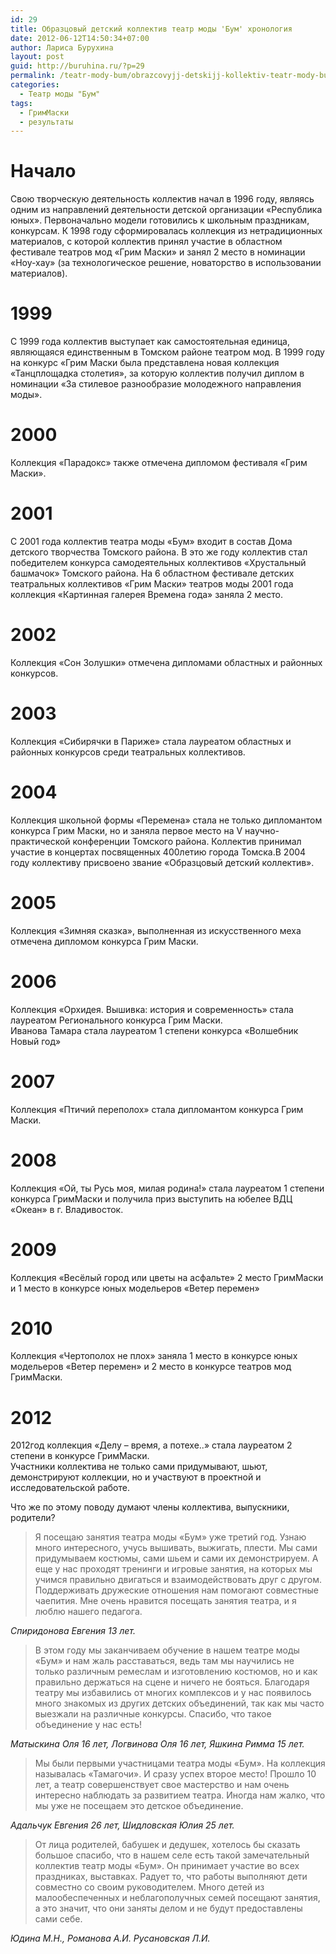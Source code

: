 ```yaml
---
id: 29
title: Образцовый детский коллектив театр моды 'Бум' хронология
date: 2012-06-12T14:50:34+07:00
author: Лариса Бурухина
layout: post
guid: http://buruhina.ru/?p=29
permalink: /teatr-mody-bum/obrazcovyjj-detskijj-kollektiv-teatr-mody-bum-khronologiya
categories:
  - Театр моды "Бум"
tags:
  - ГримМаски
  - результаты
---
```

# Начало

Свою творческую деятельность коллектив начал в 1996 году, являясь одним из направлений деятельности детской организации «Республика юных». Первоначально модели готовились к школьным праздникам, конкурсам. К 1998 году сформировалась коллекция из нетрадиционных материалов, с которой коллектив принял участие в областном фестивале театров мод «Грим Маски» и занял 2 место в номинации «Ноу-хау» (за технологическое решение, новаторство в использовании материалов).  
<!--more-->

# 1999

С 1999 года коллектив выступает как самостоятельная единица, являющаяся единственным в Томском районе театром мод. В 1999 году на конкурс «Грим Маски была представлена новая коллекция «Танцплощадка столетия», за которую коллектив получил диплом в номинации «За стилевое разнообразие молодежного направления моды».

# 2000

Коллекция «Парадокс» также отмечена дипломом фестиваля «Грим Маски».

# 2001

С 2001 года коллектив театра моды «Бум» входит в состав Дома детского творчества Томского района. В это же году коллектив стал победителем конкурса самодеятельных коллективов «Хрустальный башмачок» Томского района. На 6 областном фестивале детских театральных коллективов «Грим Маски» театров моды 2001 года коллекция «Картинная галерея Времена года» заняла 2 место.

# 2002

Коллекция «Сон Золушки» отмечена дипломами областных и районных конкурсов.

# 2003

Коллекция «Сибирячки в Париже» стала лауреатом областных и районных конкурсов среди театральных коллективов.

# 2004

Коллекция школьной формы «Перемена» стала не только дипломантом конкурса Грим Маски, но и заняла первое место на V научно-практической конференции Томского района. Коллектив принимал участие в концертах посвященных 400летию города Томска.В 2004 году коллективу присвоено звание «Образцовый детский коллектив».

# 2005

Коллекция «Зимняя сказка», выполненная из искусственного меха отмечена дипломом конкурса Грим Маски.

# 2006

Коллекция «Орхидея. Вышивка: история и современность» стала лауреатом Регионального конкурса Грим Маски.  
Иванова Тамара стала лауреатом 1 степени конкурса «Волшебник Новый год»

# 2007

Коллекция «Птичий переполох» стала дипломантом конкурса Грим Маски.

# 2008

Коллекция «Ой, ты Русь моя, милая родина!» стала лауреатом 1 степени конкурса ГримМаски и получила приз выступить на юбелее ВДЦ «Океан» в г. Владивосток.

# 2009

Коллекция «Весёлый город или цветы на асфальте» 2 место ГримМаски и 1 место в конкурсе юных модельеров «Ветер перемен»

# 2010

Коллекция «Чертополох не плох» заняла 1 место в конкурсе юных модельеров «Ветер перемен» и 2 место в конкурсе театров мод ГримМаски.

# 2012

2012год коллекция «Делу – время, а потехе..» стала лауреатом 2 степени в конкурсе ГримМаски.  
Участники коллектива не только сами придумывают, шьют, демонстрируют коллекции, но и участвуют в проектной и исследовательской работе.

Что же по этому поводу думают члены коллектива, выпускники, родители?

> Я посещаю занятия театра моды «Бум» уже третий год. Узнаю много интересного, учусь вышивать, выжигать, плести. Мы сами придумываем костюмы, сами шьем и сами их демонстрируем. А еще у нас проходят тренинги и игровые занятия, на которых мы учимся правильно двигаться и взаимодействовать друг с другом. Поддерживать дружеские отношения нам помогают совместные чаепития. Мне очень нравится посещать занятия театра, и я люблю нашего педагога.

_Спиридонова Евгения 13 лет._

> В этом году мы заканчиваем обучение в нашем театре моды «Бум» и нам жаль расставаться, ведь там мы научились не только различным ремеслам и изготовлению костюмов, но и как правильно держаться на сцене и ничего не бояться. Благодаря театру мы избавились от многих комплексов и у нас появилось много знакомых из других детских объединений, так как мы часто выезжали на различные конкурсы. Спасибо, что такое объединение у нас есть!

_Матыскина Оля 16 лет, Логвинова Оля 16 лет, Яшкина Римма 15 лет._

> Мы были первыми участницами театра моды «Бум». На коллекция называлась «Тамагочи». И сразу успех второе место! Прошло 10 лет, а театр совершенствует свое мастерство и нам очень интересно наблюдать за развитием театра. Иногда нам жалко, что мы уже не посещаем это детское объединение.

_Адальчук Евгения 26 лет, Шидловская Юлия 25 лет._

> От лица родителей, бабушек и дедушек, хотелось бы сказать большое спасибо, что в нашем селе есть такой замечательный коллектив театр моды «Бум». Он принимает участие во всех праздниках, выставках. Радует то, что работы выполняют дети совместно со своим руководителем. Много детей из малообеспеченных и неблагополучных семей посещают занятия, а это значит, что они заняты делом и не будут предоставлены сами себе.

_Юдина М.Н., Романова А.И. Русановская Л.И._